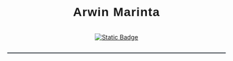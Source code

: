 <div style="text-align:center;border-bottom:2px solid rgb(55,62,71);margin-bottom:2rem;margin:0 auto;">
    <h1 style="text-align:center;border:0;font-family:'Poppins',sans-serif;font-weight:600;letter-spacing:1.2px;" align="center">Arwin Marinta  </h1>
 <div style="display:flex; justify-content:center;align-items:center;gap:0.3rem;margin-bottom:0.8rem;" align="center">

<a href="https://www.linkedin.com/in/arwin-marinta-95512a256/" target="_blank"><img alt="Static Badge" src="https://img.shields.io/badge/:badgeContent?style=flat&logo=linkedin&logoColor=white&label=%230A66C2"></a>
  
